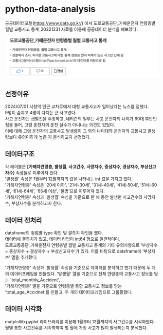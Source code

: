 # python-data-analysis
공공데이터포털(https://www.data.go.kr/) 에서 도로교통공단_가해운전자 연령층별 월별 교통사고 통계_20221231 자료를 이용해 공공데이터 분석을 해보았다.  
![poster](./image-csv.png)

## 선정이유
2024/07/01 시청역 인근 교차로에서 대형 교통사고가 일어났다는 뉴스를 접했다.  
9명이 숨지고 4명이 다치는 큰 사고였다.  
사고 운전자는 급발진을 주장하고, 네티즌의 일부는 사고 운전자의 나이가 60대 후반인 점을 들어, 고령 운전자의 운전 실수가 아니냐는 의견도 있었다.  
이에 대해 고령 운전자의 교통사고 발생량이 그 외의 나이대의 운전자의 교통사고 발생량보다 유의미하게 높은 지 분석하고자 선정했다.

## 데이터구조
각 레이블은 **[가해자연령층, 발생월, 사고건수, 사망자수, 중상자수, 경상자수, 부상신고자수]** 속성들로 이루어져 있다.  
'발생월' 속성은 1월부터 12월까지의 값을 나타내는 int 값을 가지고 있다.  
'가해자연령층' 속성은 '20세 이하', '21세-30세', '31세-40세', '41세-50세', '51세-60세', '61세-64세', '65세 이상', '불명'으로 이루어져 있다.  
'가해자연령층' 속성과 '발생월' 속성을 기준으로 한 해 동안 발생한 사고건수와 사망자수, 부상자수를 분석하고자 한다.

## 데이터 전처리
dataframe의 컬럼별 type 확인 및 결측치 확인을 했다.  
데이터에 결측치가 없고, 데이터 타입이 int64 형으로 일관적이다.  
도로교통공단_가해운전자 연령층별 월별 교통사고 통계의 기타 유의사항으로 ‘부상자수 = 중상자수 + 경상자수 + 부상신고자수’가 있다. 이를 바탕으로 dataframe에 ‘부상자수’ 열을 추가했다.  

'가해자연령층' 속성과 '발생월' 속성을 기준으로 데이터를 분석하고 했기 때문에 두 개의 데이터프레임을 만들었다.
'발생월' 열을 기준으로 전체 연령층의 교통사고 정보를 담는 'total_monthly_Accident',  
'가해자연령층' 열을 기준으로 연령층별 통합 교통사고 정보를 담는 'total_age_Accidnet'를 만들고, 두 개의 데이터프레임으로 그룹핑했다.

## 데이터 시각화
matplotlib.pyplot 라이브러리를 이용해 1월부터 12월까지의 사고건수를 시각화했다.  
월별 통합 사고건수를 시각화하여 몇 월에 가장 사고가 많이 발생하는지 분석했다.
